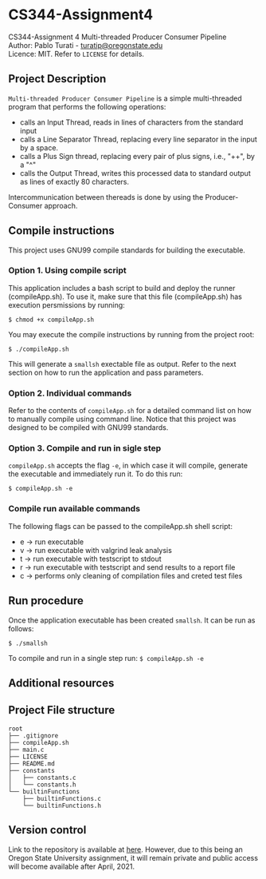 # CS344-Assignment4
CS344-Assignment 4 Multi-threaded Producer Consumer Pipeline\
Author: Pablo Turati - turatip@oregonstate.edu\
Licence: MIT. Refer to `LICENSE` for details.

## Project Description

`Multi-threaded Producer Consumer Pipeline` is a simple multi-threaded program that performs the following operations:

- calls an Input Thread, reads in lines of characters from the standard input
- calls a Line Separator Thread, replacing every line separator in the input by a space.
- calls a Plus Sign thread, replacing every pair of plus signs, i.e., "++", by a "^"
- calls the Output Thread, writes this processed data to standard output as lines of exactly 80 characters.

Intercommunication between thereads is done by using the Producer-Consumer approach.

## Compile instructions

This project uses GNU99 compile standards for building the executable.

### Option 1.  Using compile script

This application includes a bash script to build and deploy the runner (compileApp.sh).  To use it, make sure that this file (compileApp.sh) has execution persmissions by running:

`$ chmod +x compileApp.sh`

You may execute the compile instructions by running from the project root:

`$ ./compileApp.sh`

This will generate a `smallsh` exectable file as output. Refer to the next section on how to run the application and pass parameters.

### Option 2.  Individual commands

Refer to the contents of `compileApp.sh` for a detailed command list on how to manually compile using command line.  Notice that this project was designed to be compiled with GNU99 standards.

### Option 3.  Compile and run in sigle step

`compileApp.sh` accepts the flag `-e`, in which case it will compile, generate the executable and immediately run it.  To do this run:

`$ compileApp.sh -e`

### Compile run available commands

The following flags can be passed to the compileApp.sh shell script:
  - e -> run executable
  - v -> run executable with valgrind leak analysis
  - t -> run executable with testscript to stdout
  - r -> run executable with testscript and send results to a report file
  - c -> performs only cleaning of compilation files and creted test files

## Run procedure

Once the application executable has been created `smallsh`. It can be run as follows:

`$ ./smallsh`

To compile and run in a single step run: `$ compileApp.sh -e`

## Additional resources

## Project File structure
```
root
├── .gitignore
├── compileApp.sh
├── main.c
├── LICENSE
├── README.md
├── constants
│   ├── constants.c
│   └── constants.h
└── builtinFunctions
    ├── builtinFunctions.c
    └── builtinFunctions.h
```


## Version control

 Link to the repository is available at [here](https://github.com/pabloturati/CS344-Assignment4).  However, due to this being an Oregon State University assignment, it will remain private and public access will become available after April, 2021.